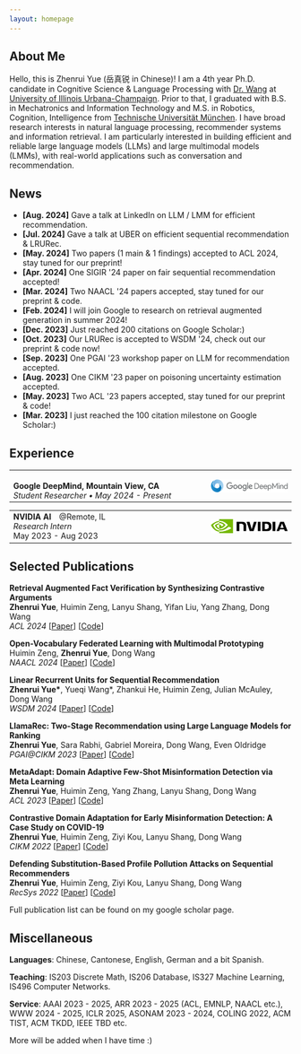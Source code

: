 ```yaml
---
layout: homepage
---
```


## About Me

Hello, this is Zhenrui Yue (岳真锐 in Chinese)! I am a 4th year Ph.D. candidate in Cognitive Science & Language Processing with [Dr. Wang](https://wangdong.org/) at [University of Illinois Urbana-Champaign](https://illinois.edu/). Prior to that, I graduated with B.S. in Mechatronics and Information Technology and M.S. in Robotics, Cognition, Intelligence from [Technische Universität München](https://tum.de/). I have broad research interests in natural language processing, recommender systems and information retrieval. I am particularly interested in building efficient and reliable large language models (LLMs) and large multimodal models (LMMs), with real-world applications such as conversation and recommendation.

## News

- **[Aug. 2024]** Gave a talk at LinkedIn on LLM / LMM for efficient recommendation.
- **[Jul. 2024]** Gave a talk at UBER on efficient sequential recommendation & LRURec.
- **[May. 2024]** Two papers (1 main & 1 findings) accepted to ACL 2024, stay tuned for our preprint!
- **[Apr. 2024]** One SIGIR '24 paper on fair sequential recommendation accepted!
- **[Mar. 2024]** Two NAACL '24 papers accepted, stay tuned for our preprint & code.
- **[Feb. 2024]** I will join Google to research on retrieval augmented generation in summer 2024!
- **[Dec. 2023]** Just reached 200 citations on Google Scholar:)
- **[Oct. 2023]** Our LRURec is accepted to WSDM '24, check out our preprint & code now!
- **[Sep. 2023]** One PGAI '23 workshop paper on LLM for recommendation accepted.
- **[Aug. 2023]** One CIKM '23 paper on poisoning uncertainty estimation accepted.
- **[May. 2023]** Two ACL '23 papers accepted, stay tuned for our preprint & code!
- **[Mar. 2023]** I just reached the 100 citation milestone on Google Scholar:)

## Experience

<table style="width: 100%;">
    <tr style="border: none;">
        <td style="width: 70%; text-align: left; border: none;">
            <br/><b>Google DeepMind, Mountain View, CA</b><br/>
            <i>Student Researcher &bull; May 2024 - Present</i><br/>
        </td>
        <td style="width: 30%; text-align: right; border: none;">
            <img src="assets/img/gdm_logo.svg" width="100%" style="display: block; margin-left: auto; margin-right: auto;">
        </td>
    </tr>
</table>

<table style="width: 100%;">
    <tr>
        <td style="width: 70%; text-align: left;">
            <b>NVIDIA AI</b>&emsp;@Remote, IL<br/>
            <i>Research Intern</i><br/>
            May 2023 - Aug 2023
        </td>
        <td style="width: 30%; text-align: right;">
            <img src="assets/img/nvidia_logo.svg" width="100%" style="display: block; margin-left: auto; margin-right: auto;">
        </td>
    </tr>
</table>

## Selected Publications

**Retrieval Augmented Fact Verification by Synthesizing Contrastive Arguments** \
**Zhenrui Yue**, Huimin Zeng, Lanyu Shang, Yifan Liu, Yang Zhang, Dong Wang \
*ACL 2024* [[Paper](https://arxiv.org/abs/2406.09815)] [[Code](https://github.com/yueeeeeeee/RAFTS)]

**Open-Vocabulary Federated Learning with Multimodal Prototyping** \
Huimin Zeng, **Zhenrui Yue**, Dong Wang \
*NAACL 2024* [[Paper](https://arxiv.org/abs/2404.01232)] [[Code](https://github.com/huiminzeng/Fed-MP)]

**Linear Recurrent Units for Sequential Recommendation** \
**Zhenrui Yue\***, Yueqi Wang\*, Zhankui He, Huimin Zeng, Julian McAuley, Dong Wang \
*WSDM 2024* [[Paper](https://arxiv.org/abs/2310.02367)] [[Code](https://github.com/yueqirex/LRURec)]

**LlamaRec: Two-Stage Recommendation using Large Language Models for Ranking** \
**Zhenrui Yue**, Sara Rabhi, Gabriel Moreira, Dong Wang, Even Oldridge \
*PGAI@CIKM 2023* [[Paper](https://arxiv.org/abs/2311.02089)] [[Code](https://github.com/Yueeeeeeee/LlamaRec)]

**MetaAdapt: Domain Adaptive Few-Shot Misinformation Detection via Meta Learning** \
**Zhenrui Yue**, Huimin Zeng, Yang Zhang, Lanyu Shang, Dong Wang \
*ACL 2023* [[Paper](https://arxiv.org/abs/2305.12692)] [[Code](https://github.com/Yueeeeeeee/MetaAdapt)]

<!-- **Zero- and Few-Shot Event Detection via Prompt-Based Meta Learning** \
**Zhenrui Yue**, Huimin Zeng, Mengfei Lan, Heng Ji, Dong Wang \
*ACL 2023* [[Paper](https://arxiv.org/abs/2305.17373)] [[Code](https://github.com/Yueeeeeeee/MetaEvent)] -->

**Contrastive Domain Adaptation for Early Misinformation Detection: A Case Study on COVID-19** \
**Zhenrui Yue**, Huimin Zeng, Ziyi Kou, Lanyu Shang, Dong Wang \
*CIKM 2022* [[Paper](https://arxiv.org/abs/2208.09578)] [[Code](https://github.com/Yueeeeeeee/CANMD)]

<!-- **On Attacking Out-Domain Uncertainty Estimation in Deep Neural Networks** \
Huimin Zeng, **Zhenrui Yue**, Yang Zhang, Ziyi Kou, Lanyu Shang, Dong Wang \
*IJCAI 2022* [[Paper](https://arxiv.org/abs/2210.02191)] -->

**Defending Substitution-Based Profile Pollution Attacks on Sequential Recommenders** \
**Zhenrui Yue**, Huimin Zeng, Ziyi Kou, Lanyu Shang, Dong Wang \
*RecSys 2022* [[Paper](https://arxiv.org/abs/2207.11237)] [[Code](https://github.com/Yueeeeeeee/RecSys-Substitution-Defense)]

<!-- **Contrastive Domain Adaptation for Question Answering using Limited Text Corpora** \
**Zhenrui Yue**, Bernhard Kratzwald, Stefan Feuerriegel \
*EMNLP 2021* [[Paper](https://arxiv.org/abs/2108.13854)] [[Code](https://github.com/Yueeeeeeee/CAQA)]

**Black-Box Attacks on Sequential Recommenders via Data-Free Model Extraction** \
**Zhenrui Yue\***, Zhankui He\*, Huimin Zeng, Julian McAuley \
*RecSys 2021* [[Paper](https://arxiv.org/abs/2109.01165)] [[Code](https://github.com/Yueeeeeeee/RecSys-Extraction-Attack)] -->

Full publication list can be found on my google scholar page.

## Miscellaneous

**Languages**: Chinese, Cantonese, English, German and a bit Spanish.

**Teaching**: IS203 Discrete Math, IS206 Database, IS327 Machine Learning, IS496 Computer Networks.

**Service**: AAAI 2023 - 2025, ARR 2023 - 2025 (ACL, EMNLP, NAACL etc.), WWW 2024 - 2025, ICLR 2025, ASONAM 2023 - 2024, COLING 2022, ACM TIST, ACM TKDD, IEEE TBD etc.

<!-- **Service**: AAAI 2023 - 2025, ARR 2023 - 2025 (ACL, EMNLP, NAACL etc.), WWW 2024 - 2025, ASONAM 2023 - 2024, PGAI@CIKM 2023, KnowledgeNLP@AAAI 2023, COLING 2022, ACM TIST, ACM TKDD, IEEE SmartGrid, IEEE TBD, Springer SNAM. -->

More will be added when I have time :)

<script type="text/javascript" src="//rf.revolvermaps.com/0/0/8.js?i=5ku2rtr90ox&amp;m=0&amp;c=ff0000&amp;cr1=ffffff&amp;f=arial&amp;l=0" async="async"></script>